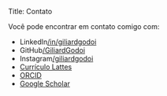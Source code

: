 Title: Contato

Você pode encontrar em contato comigo com:

- LinkedIn[/in/giliardgodoi](https://www.linkedin.com/in/giliardgodoi/)
- GitHub[/GiliardGodoi](https://github.com/GiliardGodoi)
- Instagram[/giliardgodoi](https://www.instagram.com/giliard.godoi/)
- [Currículo Lattes](http://lattes.cnpq.br/3223316854344499)
- [ORCID](https://orcid.org/0000-0002-1715-0852)
- [Google Scholar](https://scholar.google.com/citations?user=2nRIAyYAAAAJ&hl=pt-BR)
